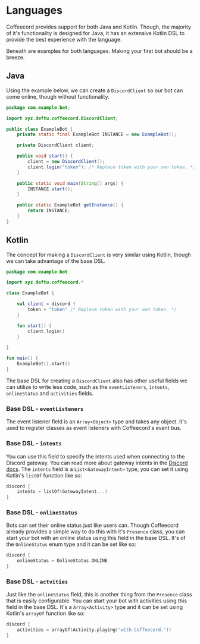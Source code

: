 # Languages
Coffeecord provides support for both Java and Kotlin. Though, the majority of it's functionality is designed
for Java, it has an extensive Kotlin DSL to provide the best experience with the language.

Beneath are examples for both languages. Making your first bot should be a breeze.

## Java
Using the example below, we can create a `DiscordClient` so our bot can come online, though without functionality.
```java
package com.example.bot;

import xyz.deftu.coffeecord.DiscordClient;

public class ExampleBot {
    private static final ExampleBot INSTANCE = new ExampleBot();

    private DiscordClient client;

    public void start() {
        client = new DiscordClient();
        client.login("token"); /* Replace token with your own token. */
    }

    public static void main(String[] args) {
        INSTANCE.start();
    }

    public static ExampleBot getInstance() {
        return INSTANCE;
    }
}
```

## Kotlin
The concept for making a `DiscordClient` is very similar using Kotlin, though we can take advantage of the base DSL.
```kotlin
package com.example.bot

import xyz.deftu.coffeecord.*

class ExampleBot {

    val client = discord {
        token = "token" /* Replace token with your own token. */
    }

    fun start() {
        client.login()
    }

}

fun main() {
    ExampleBot().start()
}
```
The base DSL for creating a `DiscordClient` also has other useful fields we can utilize to write less code,
such as the `eventListeners`, `intents`, `onlineStatus` and `activities` fields.

### Base DSL - `eventListeners`
The event listener field is an `Array<Object>` type and takes any object. It's used to register classes as event listeners with
Coffeecord's event bus.

### Base DSL - `intents`
You can use this field to specify the intents used when connecting to the Discord gateway. You can read more about gateway intents in the [Discord docs](https://discord.com/developers/docs/topics/gateway#gateway-intents). The `intents` field is a `List<GatewayIntent>` type, you can set it using Kotlin's `listOf` function like so:
```kotlin
discord {
    intents = listOf(GatewayIntent...)
}
```

### Base DSL - `onlineStatus`
Bots can set their online status just like users can. Though Coffeecord already provides a simple way to do this with it's `Presence` class, you can start your bot with an online status using this field in the base DSL. It's of the `OnlineStatus` enum type and it can be set like so:
```kotlin
discord {
    onlineStatus = OnlineStatus.ONLINE
}
```

### Base DSL - `actvities`
Just like the `onlineStatus` field, this is another thing from the `Presence` class that is easily configurable. You can start your bot with activities using this field in the base DSL. It's a `Array<Activity>` type and it can be set using Kotlin's `arrayOf` function like so:
```kotlin
discord {
    activities = arrayOf(Activity.playing("with Coffeecord."))
}
```
